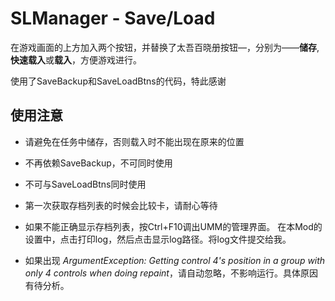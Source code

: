 # SLManager - Save/Load

在游戏画面的上方加入两个按钮，并替换了太吾百晓册按钮—，分别为——**储存**,**快速载入**或**载入**，方便游戏进行。

使用了SaveBackup和SaveLoadBtns的代码，特此感谢

## 使用注意
* 请避免在任务中储存，否则载入时不能出现在原来的位置

* 不再依赖SaveBackup，不可同时使用
* 不可与SaveLoadBtns同时使用

* 第一次获取存档列表的时候会比较卡，请耐心等待

* 如果不能正确显示存档列表，按Ctrl+F10调出UMM的管理界面。
    在本Mod的设置中，点击打印log，然后点击显示log路径。将log文件提交给我。

* 如果出现 *ArgumentException: Getting control 4's position in a group with only 4 controls when doing repaint*，请自动忽略，不影响运行。具体原因有待分析。
